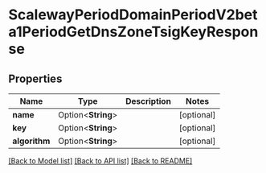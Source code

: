 # ScalewayPeriodDomainPeriodV2beta1PeriodGetDnsZoneTsigKeyResponse

## Properties

Name | Type | Description | Notes
------------ | ------------- | ------------- | -------------
**name** | Option<**String**> |  | [optional]
**key** | Option<**String**> |  | [optional]
**algorithm** | Option<**String**> |  | [optional]

[[Back to Model list]](../README.md#documentation-for-models) [[Back to API list]](../README.md#documentation-for-api-endpoints) [[Back to README]](../README.md)



